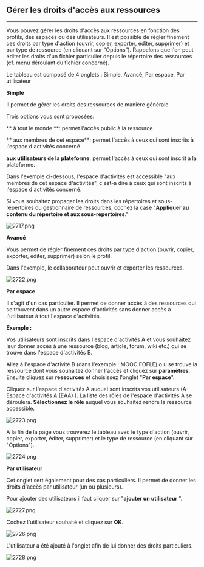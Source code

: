 ## Gérer les droits d'accès aux ressources



---

Vous pouvez gérer les droits d'accès aux ressources en fonction des profils, des espaces ou des utilisateurs. Il est possible de régler finement ces droits par type d'action (ouvrir, copier, exporter, éditer, supprimer) et par type de ressource (en cliquant sur “Options”). Rappelons que l'on peut éditer les droits d'un fichier particulier depuis le répertoire des ressources (cf. menu déroulant du fichier concerné).

Le tableau est composé de 4 onglets : Simple, Avancé, Par espace, Par utilisateur

**Simple**

Il permet de gérer les droits des ressources de manière générale.

Trois options vous sont proposées:

   ** à tout le monde **: permet l'accès public à la ressource
   
   ** aux membres de cet espace**: permet l'accès à ceux qui sont inscrits à l'espace d'activités concerné.
   
   **aux utilisateurs de la plateforme**: permet l'accès à ceux qui sont inscrit à la plateforme.

Dans l'exemple ci-dessous, l'espace d'activités est accessible "aux membres de cet espace d'activités", c'est-à dire à ceux qui sont inscrits à l'espace d'activités concerné.

Si vous souhaitez propager les droits dans les répertoires et sous-répertoires du gestionnaire de ressources, cochez la case "**Appliquer au contenu du répertoire et aux sous-répertoires**."

![2717.png](http://www.claroline.net/uploads/custom/images/2717.png)

**Avancé**

Vous permet de régler finement ces droits par type d'action (ouvrir, copier, exporter, éditer, supprimer) selon le profil.

Dans l'exemple, le collaborateur peut ouvrir et exporter les ressources.

![2722.png](http://www.claroline.net/uploads/custom/images/2722.png)

**Par espace**

Il s'agit d'un cas particulier. Il permet de donner accès à des ressources qui se trouvent dans un autre espace d'activités sans donner accès à l'utilisateur à tout l'espace d'activités.

**Exemple :**

Vos utilisateurs sont inscrits dans l'espace d'activités A et vous souhaitez leur donner accès à une ressource (blog, article, forum, wiki etc.) qui se trouve dans l'espace d'activités B.

   Allez à l'espace d'activité B (dans l'exemple : MOOC FOFLE) o ù se trouve la ressource dont vous souhaitez donner l'accès et cliquez sur **paramètres**. Ensuite cliquez sur **ressources** et choisissez l'onglet "**Par espace**".

Cliquez sur l'espace d'activités A auquel sont inscrits vos utilisateurs (A-Espace d'activités A (EAA) ). La liste des rôles de l'espace d'activités A se déroulera. **Sélectionnez le rôle** auquel vous souhaitez rendre la ressource accessible.

![2723.png](http://www.claroline.net/uploads/custom/images/2723.png)

A la fin de la page vous trouverez le tableau avec le type d'action (ouvrir, copier, exporter, éditer, supprimer) et le type de ressource (en cliquant sur "Options").

![2724.png](http://www.claroline.net/uploads/custom/images/2724.png)

**Par utilisateur**

Cet onglet sert également pour des cas particuliers. Il permet de donner les droits d'accès par utilisateur (un ou plusieurs).

Pour ajouter des utilisateurs il faut cliquer sur "**ajouter un utilisateur** ".

![2727.png](http://www.claroline.net/uploads/custom/images/2727.png)

Cochez l'utilisateur souhaité et cliquez sur **OK**.

![2726.png](http://www.claroline.net/uploads/custom/images/2726.png)

L'utilisateur a été ajouté à l'onglet afin de lui donner des droits particuliers.

![2728.png](http://www.claroline.net/uploads/custom/images/2728.png)
